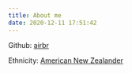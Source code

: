 ```yaml
---
title: About me
date: 2020-12-11 17:51:42
---
```


Github: [airbr](https://github.com/airbr)

Ethnicity: [American New Zealander](https://en.wikipedia.org/wiki/American_New_Zealanders)

